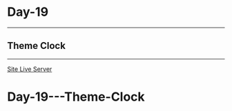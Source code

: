 # Day-19

---

## Theme Clock

---

[Site Live Server](https://krantos-dev.github.io/Day-19---Theme-Clock/)
# Day-19---Theme-Clock
